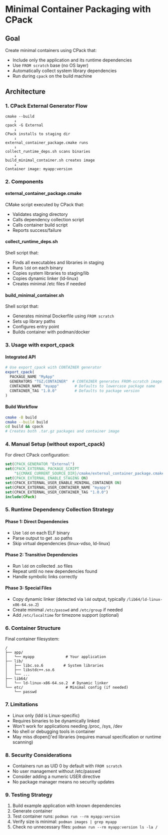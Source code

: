 # Minimal Container Packaging with CPack

## Goal
Create minimal containers using CPack that:
- Include only the application and its runtime dependencies
- Use `FROM scratch` base (no OS layer)
- Automatically collect system library dependencies
- Run during `cpack` on the build machine

## Architecture

### 1. CPack External Generator Flow
```
cmake --build
    ↓
cpack -G External
    ↓
CPack installs to staging dir
    ↓
external_container_package.cmake runs
    ↓
collect_runtime_deps.sh scans binaries
    ↓
build_minimal_container.sh creates image
    ↓
Container image: myapp:version
```

### 2. Components

#### external_container_package.cmake
CMake script executed by CPack that:
- Validates staging directory
- Calls dependency collection script
- Calls container build script
- Reports success/failure

#### collect_runtime_deps.sh
Shell script that:
- Finds all executables and libraries in staging
- Runs `ldd` on each binary
- Copies system libraries to staging/lib
- Copies dynamic linker (ld-linux)
- Creates minimal /etc files if needed

#### build_minimal_container.sh
Shell script that:
- Generates minimal Dockerfile using `FROM scratch`
- Sets up library paths
- Configures entry point
- Builds container with podman/docker

### 3. Usage with export_cpack

#### Integrated API
```cmake
# Use export_cpack with CONTAINER generator
export_cpack(
  PACKAGE_NAME "MyApp"
  GENERATORS "TGZ;CONTAINER"  # CONTAINER generates FROM-scratch image
  CONTAINER_NAME "myapp"       # Defaults to lowercase package name
  CONTAINER_TAG "1.0.0"        # Defaults to package version
)
```

#### Build Workflow
```bash
cmake -B build
cmake --build build
cd build && cpack
# Creates both .tar.gz packages and container image
```

### 4. Manual Setup (without export_cpack)

For direct CPack configuration:
```cmake
set(CPACK_GENERATOR "External")
set(CPACK_EXTERNAL_PACKAGE_SCRIPT
    "${CMAKE_CURRENT_SOURCE_DIR}/cmake/external_container_package.cmake")
set(CPACK_EXTERNAL_ENABLE_STAGING ON)
set(CPACK_EXTERNAL_USER_ENABLE_MINIMAL_CONTAINER ON)
set(CPACK_EXTERNAL_USER_CONTAINER_NAME "myapp")
set(CPACK_EXTERNAL_USER_CONTAINER_TAG "1.0.0")
include(CPack)
```

### 5. Runtime Dependency Collection Strategy

#### Phase 1: Direct Dependencies
- Use `ldd` on each ELF binary
- Parse output to get .so paths
- Skip virtual dependencies (linux-vdso, ld-linux)

#### Phase 2: Transitive Dependencies
- Run `ldd` on collected .so files
- Repeat until no new dependencies found
- Handle symbolic links correctly

#### Phase 3: Special Files
- Copy dynamic linker (detected via `ldd` output, typically `/lib64/ld-linux-x86-64.so.2`)
- Create minimal `/etc/passwd` and `/etc/group` if needed
- Add `/etc/localtime` for timezone support (optional)

### 6. Container Structure

Final container filesystem:
```
/
├── app/
│   └── myapp              # Your application
├── lib/
│   ├── libc.so.6         # System libraries
│   ├── libstdc++.so.6
│   └── ...
├── lib64/
│   └── ld-linux-x86-64.so.2  # Dynamic linker
└── etc/                   # Minimal config (if needed)
    └── passwd
```

### 7. Limitations

- Linux only (ldd is Linux-specific)
- Requires binaries to be dynamically linked
- Won't work for applications needing /proc, /sys, /dev
- No shell or debugging tools in container
- May miss dlopen()'ed libraries (requires manual specification or runtime scanning)

### 8. Security Considerations

- Containers run as UID 0 by default with `FROM scratch`
- No user management without /etc/passwd
- Consider adding a numeric USER directive
- No package manager means no security updates

### 9. Testing Strategy

1. Build example application with known dependencies
2. Generate container
3. Test container runs: `podman run --rm myapp:version`
4. Verify size is minimal: `podman images | grep myapp`
5. Check no unnecessary files: `podman run --rm myapp:version ls -la /`